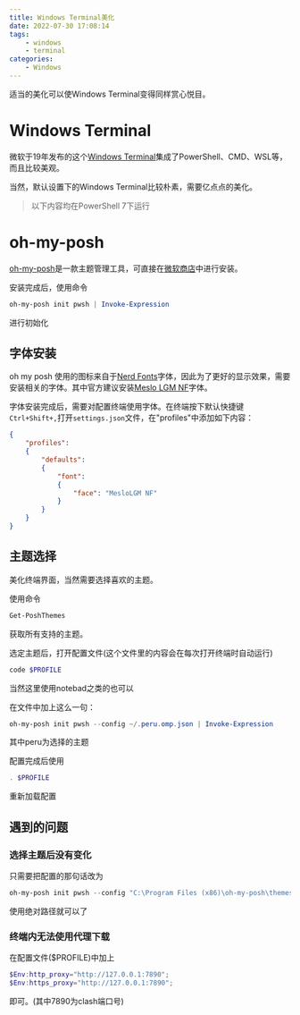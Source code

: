 ```yaml
---
title: Windows Terminal美化
date: 2022-07-30 17:08:14
tags:
    - windows
    - terminal
categories:
    - Windows
---
```


适当的美化可以使Windows Terminal变得同样赏心悦目。

<!-- more -->

# Windows Terminal

微软于19年发布的这个[Windows Terminal](https://www.microsoft.com/zh-cn/p/windows-terminal/9n0dx20hk701?activetab=pivot:overviewtab)集成了PowerShell、CMD、WSL等，而且比较美观。

当然，默认设置下的Windows Terminal比较朴素，需要亿点点的美化。

> 以下内容均在PowerShell 7下运行

# oh-my-posh

[oh-my-posh](https://ohmyposh.dev/)是一款主题管理工具，可直接在[微软商店](https://apps.microsoft.com/store/detail/XP8K0HKJFRXGCK)中进行安装。

安装完成后，使用命令

```powershell
oh-my-posh init pwsh | Invoke-Expression
```

进行初始化

## 字体安装

oh my posh 使用的图标来自于[Nerd Fonts](https://www.nerdfonts.com/)字体，因此为了更好的显示效果，需要安装相关的字体。其中官方建议安装[Meslo LGM NF](https://github.com/ryanoasis/nerd-fonts/releases/download/v2.1.0/Meslo.zip)字体。

字体安装完成后，需要对配置终端使用字体。在终端按下默认快捷键```Ctrl+Shift+,```打开```settings.json```文件，在"profiles"中添加如下内容：

```json
{
    "profiles":
    {
        "defaults":
        {
            "font":
            {
                "face": "MesloLGM NF"
            }
        }
    }
}
```

## 主题选择

美化终端界面，当然需要选择喜欢的主题。

使用命令

```powershell
Get-PoshThemes
```

获取所有支持的主题。

选定主题后，打开配置文件(这个文件里的内容会在每次打开终端时自动运行)


```powershell
code $PROFILE
```

当然这里使用notebad之类的也可以

在文件中加上这么一句：

```powershell
oh-my-posh init pwsh --config ~/.peru.omp.json | Invoke-Expression
```

其中peru为选择的主题

配置完成后使用

```powershell
. $PROFILE
```

重新加载配置

## 遇到的问题

### 选择主题后没有变化

只需要把配置的那句话改为

```powershell
oh-my-posh init pwsh --config "C:\Program Files (x86)\oh-my-posh\themes\peru.omp.json" | Invoke-Expression
```

使用绝对路径就可以了

### 终端内无法使用代理下载

在配置文件($PROFILE)中加上

```powershell
$Env:http_proxy="http://127.0.0.1:7890";
$Env:https_proxy="http://127.0.0.1:7890";
```

即可。(其中7890为clash端口号)